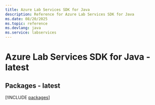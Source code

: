 ```yaml
---
title: Azure Lab Services SDK for Java
description: Reference for Azure Lab Services SDK for Java
ms.date: 08/20/2025
ms.topic: reference
ms.devlang: java
ms.service: labservices
---
```

# Azure Lab Services SDK for Java - latest
## Packages - latest
[!INCLUDE [packages](lab-services-index.md)]